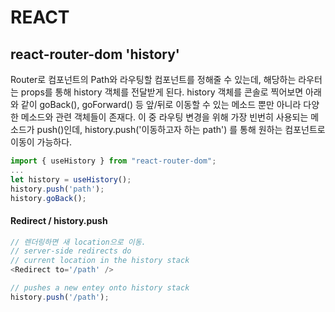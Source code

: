 # REACT
## react-router-dom 'history'

Router로 컴포넌트의 Path와 라우팅할 컴포넌트를 정해줄 수 있는데, 해당하는 라우터는 props를 통해 history 객체를 전달받게 된다.
history 객체를 콘솔로 찍어보면 아래와 같이 goBack(), goForward() 등 앞/뒤로 이동할 수 있는 메소드 뿐만 아니라 다양한 메소드와 관련 객체들이 존재다.
이 중 라우팅 변경을 위해 가장 빈번히 사용되는 메소드가 push()인데, history.push('이동하고자 하는 path') 를 통해 원하는 컴포넌트로 이동이 가능하다.


``` javascript
import { useHistory } from "react-router-dom";
...
let history = useHistory();
history.push('path');
history.goBack();
```
#### Redirect / history.push
``` javascript
// 렌더링하면 새 location으로 이동.
// server-side redirects do
// current location in the history stack
<Redirect to='/path' />

// pushes a new entey onto history stack
history.push('/path');
```